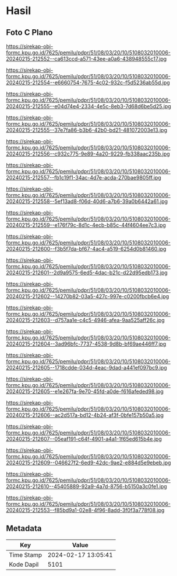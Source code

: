# Hasil

## Foto C Plano

https://sirekap-obj-formc.kpu.go.id/7625/pemilu/pdpr/51/08/03/20/10/5108032010006-20240215-212552--ca613ccd-a571-43ee-a0a6-438948555c17.jpg

https://sirekap-obj-formc.kpu.go.id/7625/pemilu/pdpr/51/08/03/20/10/5108032010006-20240215-212554--e6660754-7675-4c02-932c-f5d5236ab55d.jpg

https://sirekap-obj-formc.kpu.go.id/7625/pemilu/pdpr/51/08/03/20/10/5108032010006-20240215-212555--e04d74e4-2334-4e5c-8eb3-7d68d6be5d25.jpg

https://sirekap-obj-formc.kpu.go.id/7625/pemilu/pdpr/51/08/03/20/10/5108032010006-20240215-212555--37e7fa86-b3b6-42b0-bd21-481072003e13.jpg

https://sirekap-obj-formc.kpu.go.id/7625/pemilu/pdpr/51/08/03/20/10/5108032010006-20240215-212556--c932c775-9e89-4a20-9229-fb338aac235b.jpg

https://sirekap-obj-formc.kpu.go.id/7625/pemilu/pdpr/51/08/03/20/10/5108032010006-20240215-212557--fb1c19f1-34ac-4d7e-acda-270bae9805ff.jpg

https://sirekap-obj-formc.kpu.go.id/7625/pemilu/pdpr/51/08/03/20/10/5108032010006-20240215-212558--5ef13ad8-f06d-40d6-a7b6-39a0b6442a61.jpg

https://sirekap-obj-formc.kpu.go.id/7625/pemilu/pdpr/51/08/03/20/10/5108032010006-20240215-212559--e176f79c-8d1c-4ecb-b85c-44f4604ee7c3.jpg

https://sirekap-obj-formc.kpu.go.id/7625/pemilu/pdpr/51/08/03/20/10/5108032010006-20240215-212600--f3b5f7da-bf67-4ac4-a519-6254d0b81460.jpg

https://sirekap-obj-formc.kpu.go.id/7625/pemilu/pdpr/51/08/03/20/10/5108032010006-20240215-212601--2d9a9575-6ed5-4dac-b21c-d22d95edb173.jpg

https://sirekap-obj-formc.kpu.go.id/7625/pemilu/pdpr/51/08/03/20/10/5108032010006-20240215-212602--14270b82-03a5-427c-997e-c0200fbcb6e4.jpg

https://sirekap-obj-formc.kpu.go.id/7625/pemilu/pdpr/51/08/03/20/10/5108032010006-20240215-212603--d757aa1e-c4c5-4946-afea-9aa525aff26c.jpg

https://sirekap-obj-formc.kpu.go.id/7625/pemilu/pdpr/51/08/03/20/10/5108032010006-20240215-212604--3ad96bfc-7737-4538-9d8b-bf69ae446ff7.jpg

https://sirekap-obj-formc.kpu.go.id/7625/pemilu/pdpr/51/08/03/20/10/5108032010006-20240215-212605--1718cdde-034d-4eac-9dad-a441ef097bc9.jpg

https://sirekap-obj-formc.kpu.go.id/7625/pemilu/pdpr/51/08/03/20/10/5108032010006-20240215-212605--e1e267fa-9e70-45fd-a0de-f616afeded98.jpg

https://sirekap-obj-formc.kpu.go.id/7625/pemilu/pdpr/51/08/03/20/10/5108032010006-20240215-212606--ac2d517a-bd12-4b24-af3f-0bfe157b50a5.jpg

https://sirekap-obj-formc.kpu.go.id/7625/pemilu/pdpr/51/08/03/20/10/5108032010006-20240215-212607--05eaf191-c64f-4901-a4a1-1f65ed615b4e.jpg

https://sirekap-obj-formc.kpu.go.id/7625/pemilu/pdpr/51/08/03/20/10/5108032010006-20240215-212609--046627f2-6ed9-42dc-9ae2-e884d5e9ebeb.jpg

https://sirekap-obj-formc.kpu.go.id/7625/pemilu/pdpr/51/08/03/20/10/5108032010006-20240215-212610--45405889-92a9-4a7d-8756-b5150a3c0fe1.jpg

https://sirekap-obj-formc.kpu.go.id/7625/pemilu/pdpr/51/08/03/20/10/5108032010006-20240215-212553--f85bd9a1-02e8-4f96-8add-3f0f3a778f08.jpg


## Metadata

| Key        | Value               |
| ---------- | ------------------- |
| Time Stamp | 2024-02-17 13:05:41 |
| Kode Dapil | 5101                |



